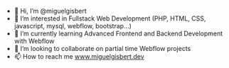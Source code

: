 - 👋 Hi, I’m @miguelgisbert
- 👀 I’m interested in Fullstack Web Development (PHP, HTML, CSS, javascript, mysql, webflow, bootstrap...)
- 🌱 I’m currently learning Advanced Frontend and Backend Development with Webflow
- 💞️ I’m looking to collaborate on partial time Webflow projects
- 📫 How to reach me www.miguelgisbert.dev

<!---
miguelgisbert/miguelgisbert is a ✨ special ✨ repository because its `README.md` (this file) appears on your GitHub profile.
You can click the Preview link to take a look at your changes.
--->
